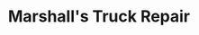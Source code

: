 ---
title: "Marshall's Truck Repair"
url: /rock-springs/marshalls-truck-repair/
shop: car repair
---